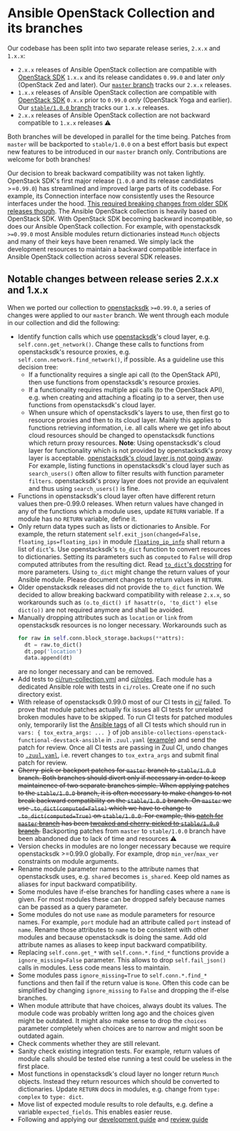 # Ansible OpenStack Collection and its branches

Our codebase has been split into two separate release series, `2.x.x` and `1.x.x`:

* `2.x.x` releases of Ansible OpenStack collection are compatible with [OpenStack SDK][openstacksdk] `1.x.x` and its
  release candidates `0.99.0` and later *only* (OpenStack Zed and later). Our [`master` branch][a-c-o-branch-master]
  tracks our `2.x.x` releases.
* `1.x.x` releases of Ansible OpenStack collection are compatible with [OpenStack SDK][openstacksdk] `0.x.x` prior to
  `0.99.0` *only* (OpenStack Yoga and earlier). Our [`stable/1.0.0` branch][a-c-o-branch-stable-1-0-0] tracks our
  `1.x.x` releases.
* `2.x.x` releases of Ansible OpenStack collection are not backward compatible to `1.x.x` releases ⚠️

Both branches will be developed in parallel for the time being. Patches from `master` will be backported to
`stable/1.0.0` on a best effort basis but expect new features to be introduced in our `master` branch only.
Contributions are welcome for both branches!

Our decision to break backward compatibility was not taken lightly. OpenStack SDK's first major release (`1.0.0` and its
release candidates >=`0.99.0`) has streamlined and improved large parts of its codebase. For example, its Connection
interface now consistently uses the Resource interfaces under the hood. [This required breaking changes from older SDK
releases though][openstacksdk-release-notes-zed]. The Ansible OpenStack collection is heavily based on OpenStack SDK.
With OpenStack SDK becoming backward incompatible, so does our Ansible OpenStack collection. For example, with
openstacksdk `>=0.99.0` most Ansible modules return dictionaries instead `Munch` objects and many of their keys have
been renamed. We simply lack the development resources to maintain a backward compatible interface in Ansible OpenStack
collection across several SDK releases.

[a-c-o-branch-master]: https://opendev.org/openstack/ansible-collections-openstack/src/branch/master
[a-c-o-branch-stable-1-0-0]: https://opendev.org/openstack/ansible-collections-openstack/src/branch/stable/1.0.0
[ansible-tags]: https://docs.ansible.com/ansible/latest/user_guide/playbooks_tags.html
[openstacksdk-cloud-layer-stays]: https://meetings.opendev.org/irclogs/%23openstack-sdks/%23openstack-sdks.2022-04-27.log.html
[openstacksdk-release-notes-zed]: https://docs.openstack.org/releasenotes/openstacksdk/zed.html
[openstacksdk-to-dict]: https://opendev.org/openstack/openstacksdk/src/branch/master/openstack/resource.py#L990
[openstacksdk]: https://opendev.org/openstack/openstacksdk

## Notable changes between release series 2.x.x and 1.x.x

When we ported our collection to [openstacksdk][openstacksdk] `>=0.99.0`, a series of changes were applied to our
`master` branch. We went through each module in our collection and did the following:

* Identify function calls which use [openstacksdk][openstacksdk]'s cloud layer, e.g. `self.conn.get_network()`. Change
  these calls to functions from openstacksdk's resource proxies, e.g. `self.conn.network.find_network()`, if possible.
  As a guideline use this decision tree:
  - If a functionality requires a single api call (to the OpenStack API), then use functions from openstacksdk's
    resource proxies.
  - If a functionality requires multiple api calls (to the OpenStack API), e.g. when creating and attaching a floating
    ip to a server, then use functions from openstacksdk's cloud layer.
  - When unsure which of openstacksdk's layers to use, then first go to resource proxies and then to its cloud layer.
    Mainly this applies to functions retrieving information, i.e. all calls where we get info about cloud resources
    should be changed to openstacksdk functions which return proxy resources.
  **Note**: Using openstacksdk's cloud layer for functionality which is not provided by openstacksdk's proxy layer is
  acceptable. [openstacksdk's cloud layer is not going away][openstacksdk-cloud-layer-stays]. For example, listing
  functions in openstacksdk's cloud layer such as `search_users()` often allow to filter results with function parameter
  `filters`. openstacksdk's proxy layer does not provide an equivalent and thus using `search_users()` is fine.
* Functions in openstacksdk's cloud layer often have different return values then pre-0.99.0 releases. When return
  values have changed in any of the functions which a module uses, update `RETURN` variable. If a module has no `RETURN`
  variable, define it.
* Only return data types such as lists or dictionaries to Ansible. For example, the return statement
  `self.exit_json(changed=False, floating_ips=floating_ips)` in module [`floating_ip_info`](
  ../plugins/modules/floating_ip_info.py) shall return a list of `dict`'s. Use openstacksdk's `to_dict` function to
  convert resources to dictionaries. Setting its parameters such as `computed` to `False` will drop computed attributes
  from the resulting dict. Read [`to_dict`'s docstring][openstacksdk-to-dict] for more parameters. Using `to_dict` might
  change the return values of your Ansible module. Please document changes to return values in `RETURN`.
* Older openstacksdk releases did not provide the `to_dict` function. We decided to allow breaking backward
  compatibility with release `2.x.x`, so workarounds such as `(o.to_dict() if hasattr(o, 'to_dict') else dict(o))` are
  not required anymore and shall be avoided.
* Manually dropping attributes such as `location` or `link` from openstacksdk resources is no longer necessary.
  Workarounds such as
  ```Python
  for raw in self.conn.block_storage.backups(**attrs):
    dt = raw.to_dict()
    dt.pop('location')
    data.append(dt)
  ```
  are no longer necessary and can be removed.
* Add tests to [ci/run-collection.yml](../ci/run-collection.yml) and [ci/roles](../ci/roles). Each module has a
  dedicated Ansible role with tests in `ci/roles`. Create one if no such directory exist.
* With release of openstacksdk 0.99.0 most of our CI tests in [ci/](../ci/) failed. To prove that module patches
  actually fix issues all CI tests for unrelated broken modules have to be skipped. To run CI tests for patched modules
  only, temporarily list the [Ansible tags][ansible-tags] of all CI tests which should run in
  `vars: { tox_extra_args: ... }` of job `ansible-collections-openstack-functional-devstack-ansible` in `.zuul.yaml`
  ([example](https://review.opendev.org/c/openstack/ansible-collections-openstack/+/825291/16/.zuul.yaml)) and send the
  patch for review. Once all CI tests are passing in Zuul CI, undo changes to [`.zuul.yaml`](../.zuul.yaml), i.e. revert
  changes to `tox_extra_args` and submit final patch for review.
* ~~Cherry-pick or backport patches for `master` branch to `stable/1.0.0` branch. Both branches should divert only if
  necessary in order to keep maintainence of two separate branches simple. When applying patches to the `stable/1.0.0`
  branch, it is often necessary to make changes to not break backward compatibility on the `stable/1.0.0` branch. On
  `master` we use `.to_dict(computed=False)` which we have to change to `.to_dict(computed=True)` on `stable/1.0.0`. For
  example, this [patch for `master` branch](
  https://review.opendev.org/c/openstack/ansible-collections-openstack/+/828108) has been [tweaked and cherry-picked to
  `stable/1.0.0` branch](https://review.opendev.org/c/openstack/ansible-collections-openstack/+/836312).~~
  Backporting patches from `master` to `stable/1.0.0` branch have been abandoned due to lack of time and resources ⚠️
* Version checks in modules are no longer necessary because we require openstacksdk >=0.99.0 globally. For example,
  drop `min_ver`/`max_ver` constraints on module arguments.
* Rename module parameter names to the attribute names that openstacksdk uses, e.g. `shared` becomes `is_shared`. Keep
  old names as aliases for input backward compatibility.
* Some modules have if-else branches for handling cases where a `name` is given. For most modules these can be dropped
  safely because names can be passed as a query parameter.
* Some modules do not use `name` as module parameters for resource names. For example, `port` module had an attribute
  called `port` instead of `name`. Rename those attributes to `name` to be consistent with other modules and because
  openstacksdk is doing the same. Add old attribute names as aliases to keep input backward compatibility.
* Replacing `self.conn.get_*` with `self.conn.*.find_*` functions provide a `ignore_missing=False` parameter. This
  allows to drop `self.fail_json()` calls in modules. Less code means less to maintain.
* Some modules pass `ignore_missing=True` to `self.conn.*.find_*` functions and then fail if the return value is `None`.
  Often this code can be simplified by changing `ignore_missing` to `False` and dropping the if-else branches.
* When module attribute that have choices, always doubt its values. The module code was probably written long ago and
  the choices given might be outdated. It might also make sense to drop the `choices` parameter completely when choices
  are to narrow and might soon be outdated again.
* Check comments whether they are still relevant.
* Sanity check existing integration tests. For example, return values of module calls should be tested else running a
  test could be useless in the first place.
* Most functions in openstacksdk's cloud layer no longer return `Munch` objects. Instead they return resources which
  should be converted to dictionaries. Update `RETURN` docs in modules, e.g. change from `type: complex` to
  `type: dict`.
* Move list of expected module results to role defaults, e.g. define a variable `expected_fields`. This enables easier
  reuse.
* Following and applying our [development guide](contributing.md) and [review guide](reviewing.md)
